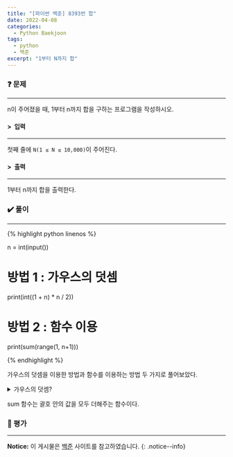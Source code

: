 ```yaml
---
title: "[파이썬 백준] 8393번 합"
date: 2022-04-08
categories:
  - Python Baekjoon
tags:
  - python
  - 백준
excerpt: "1부터 N까지 합"
---
```


### ❓ 문제

---

n이 주어졌을 때, 1부터 n까지 합을 구하는 프로그램을 작성하시오.<br>


#### > &nbsp;입력

---

첫째 줄에 `N(1 ≤ N ≤ 10,000)`이 주어진다.<br>


#### > &nbsp;출력

---

1부터 n까지 합을 출력한다.<br>


### ✔️ 풀이

---

{% highlight python linenos %}

n = int(input())

# 방법 1 : 가우스의 덧셈
print(int((1 + n) * n / 2))
# 방법 2 : 함수 이용
print(sum(range(1, n+1)))

{% endhighlight %}

가우스의 덧셈을 이용한 방법과 함수를 이용하는 방법 두 가지로 풀어보았다.

<details>
<summary>가우스의 덧셈?</summary>
<div markdown="1">

1부터 100까지 더할 때,

$$ 1 + 2 + \cdots + 100 $$
$$ 100 + 99 + \cdots + 1 $$
$$ \overline{101 + 101 + \cdots + 101} $$

위의 방식으로 더한 후 반으로 나누는 방법이다.

</div>
</details>

sum 함수는 괄호 안의 값을 모두 더해주는 함수이다.

### 💬 평가

---



**Notice:** 이 게시물은 [백준](https://www.acmicpc.net/problem/8393) 사이트를 참고하였습니다.
{: .notice--info}
